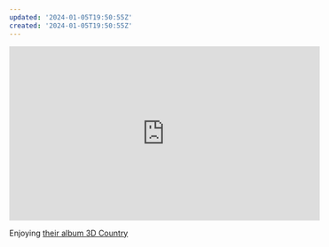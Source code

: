 ```yaml
---
updated: '2024-01-05T19:50:55Z'
created: '2024-01-05T19:50:55Z'
---
```

<iframe width="560" height="315" src="https://www.youtube.com/embed/yrlWRzTcwKw?si=sEvg43DQHSsw5gNu" title="YouTube video player" frameborder="0" allow="accelerometer; autoplay; clipboard-write; encrypted-media; gyroscope; picture-in-picture; web-share" allowfullscreen></iframe>

Enjoying [their album 3D Country](https://open.spotify.com/album/475CtqaU2OY24xBvIekWV6?si=d1FKZ8jsR9evQINK5i6dCw)